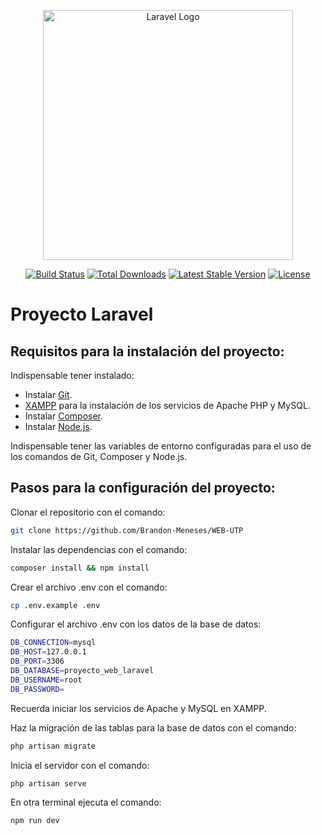 <p align="center"><a href="https://laravel.com" target="_blank"><img src="https://raw.githubusercontent.com/laravel/art/master/logo-lockup/5%20SVG/2%20CMYK/1%20Full%20Color/laravel-logolockup-cmyk-red.svg" width="400" alt="Laravel Logo"></a></p>

<p align="center">
<a href="https://github.com/laravel/framework/actions"><img src="https://github.com/laravel/framework/workflows/tests/badge.svg" alt="Build Status"></a>
<a href="https://packagist.org/packages/laravel/framework"><img src="https://img.shields.io/packagist/dt/laravel/framework" alt="Total Downloads"></a>
<a href="https://packagist.org/packages/laravel/framework"><img src="https://img.shields.io/packagist/v/laravel/framework" alt="Latest Stable Version"></a>
<a href="https://packagist.org/packages/laravel/framework"><img src="https://img.shields.io/packagist/l/laravel/framework" alt="License"></a>
</p>

# Proyecto Laravel

## Requisitos para la instalación del proyecto:

 Indispensable tener instalado:
 - Instalar [Git](https://git-scm.com/downloads).
 - [XAMPP](https://www.apachefriends.org/download.html) para la instalación de los servicios de Apache PHP y MySQL.
 - Instalar [Composer](https://getcomposer.org/download/).
 - Instalar [Node.js](https://nodejs.org/en).

 Indispensable tener las variables de entorno configuradas para el uso de los comandos de Git, Composer y Node.js.


## Pasos para la configuración del proyecto:

Clonar el repositorio con el comando:
```bash
git clone https://github.com/Brandon-Meneses/WEB-UTP
```

Instalar las dependencias con el comando:
```bash
composer install && npm install
```

Crear el archivo .env con el comando:
```bash
cp .env.example .env
```
Configurar el archivo .env con los datos de la base de datos:
```bash
DB_CONNECTION=mysql
DB_HOST=127.0.0.1
DB_PORT=3306
DB_DATABASE=proyecto_web_laravel
DB_USERNAME=root
DB_PASSWORD=
```

Recuerda iniciar los servicios de Apache y MySQL en XAMPP.

Haz la migración de las tablas para la base de datos con el comando:
```bash
php artisan migrate
```

Inicia el servidor con el comando:
```bash
php artisan serve
```

En otra terminal ejecuta el comando:
```bash
npm run dev
```




